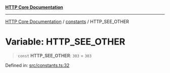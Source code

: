 [**HTTP Core Documentation**](../../README.md)

***

[HTTP Core Documentation](../../README.md) / [constants](../README.md) / HTTP\_SEE\_OTHER

# Variable: HTTP\_SEE\_OTHER

> `const` **HTTP\_SEE\_OTHER**: `303` = `303`

Defined in: [src/constants.ts:32](https://github.com/stonemjs/http-core/blob/6577700bdede2420a5df45a338635c35547070ea/src/constants.ts#L32)
